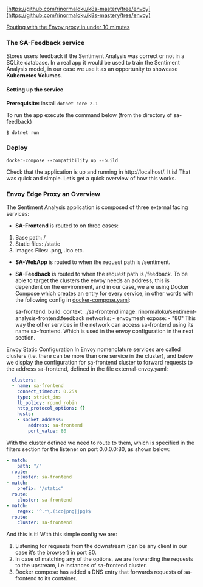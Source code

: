 [https://github.com/rinormaloku/k8s-mastery/tree/envoy](https://github.com/rinormaloku/k8s-mastery/tree/envoy)

[Routing with the Envoy proxy in under 10 minutes](https://rinormaloku.com/routing-envoy-10-minutes/)

### The SA-Feedback service

Stores users feedback if the Sentiment Analysis was correct or not in a SQLite database. In a real app it would be used to train the Sentiment Analysis model, in our case we use it as an opportunity to showcase **Kubernetes Volumes**.

#### Setting up the service

**Prerequisite:** install `dotnet core 2.1` 

To run the app execute the command below (from the directory of sa-feedback)

```
$ dotnet run
```

### Deploy

```
docker-compose --compatibility up --build
```
Check that the application is up and running in http://localhost/. It is! That was quick and simple. Let’s get a quick overview of how this works.


### Envoy Edge Proxy an Overview

The Sentiment Analysis application is composed of three external facing services:

- **SA-Frontend** is routed to on three cases:
1. Base path: /
2. Static files: /static
3. Images Files: .png, .ico etc.
- **SA-WebApp** is routed to when the request path is /sentiment.
- **SA-Feedback** is routed to when the request path is /feedback.
To be able to target the clusters the envoy needs an address, this is dependent on the environment, and in our case, we are using Docker Compose which creates an entry for every service, in other words with the following config in [docker-compose.yaml](./docker-compose.yaml):

  sa-frontend:
    build: 
      context: ./sa-frontend
    image: rinormaloku/sentiment-analysis-frontend:feedback
    networks:
      - envoymesh
    expose:
      - "80"
This way the other services in the network can access sa-frontend using its name sa-frontend. Which is used in the envoy configuration in the next section.

Envoy Static Configuration
In Envoy nomenclature services are called clusters (i.e. there can be more than one service in the cluster), and below we display the configuration for sa-frontend cluster to forward requests to the address sa-frontend, defined in the file external-envoy.yaml:

``` yaml
  clusters:
  - name: sa-frontend
    connect_timeout: 0.25s
    type: strict_dns
    lb_policy: round_robin
    http_protocol_options: {}
    hosts:
    - socket_address:
        address: sa-frontend
        port_value: 80
```
With the cluster defined we need to route to them, which is specified in the filters section for the listener on port 0.0.0.0:80, as shown below:

``` yaml
- match:
    path: "/"
  route:
    cluster: sa-frontend
- match:
    prefix: "/static"
  route:
    cluster: sa-frontend
- match:
    regex: '^.*\.(ico|png|jpg)$'
  route:
    cluster: sa-frontend
```

And this is it! With this simple config we are:
1. Listening for requests from the downstream (can be any client in our case it’s the browser) in port 80.
2. In case of matching any of the options, we are forwarding the requests to the upstream, i.e instances of sa-frontend cluster.
3. Docker compose has added a DNS entry that forwards requests of sa-frontend to its container.

